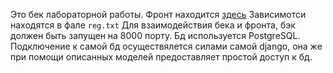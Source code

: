 Это бек лабораторной работы.
Фронт находится [здесь](https://github.com/va-kolesov/tech-pract-frontend-part)
Зависимотси находятся в фале `reg.txt`
Для взаимодействия бека и фронта, бэк должен быть запущен на 8000 порту.
Бд используется PostgreSQL. 
Подключение к самой бд осуществялется силами самой django, она же при помощи описанных моделей предоставляет простой доступ к бд.
